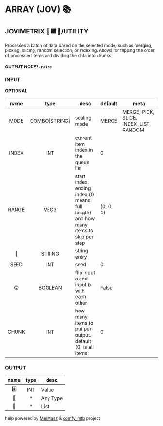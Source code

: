 # ARRAY (JOV) 📚

## JOVIMETRIX 🔺🟩🔵/UTILITY

Processes a batch of data based on the selected mode, such as merging, picking, slicing, random selection, or indexing. Allows for flipping the order of processed items and dividing the data into chunks.

#### OUTPUT NODE?: `False`

### INPUT

#### OPTIONAL

name|type|desc|default|meta
:---:|:---:|---|---|---
MODE|COMBO[STRING]|scaling mode|MERGE|MERGE, PICK, SLICE, INDEX_LIST, RANDOM
INDEX|INT|current item index in the queue<br>list|0|
RANGE|VEC3|start index, ending index (0 means<br>full length) and how many items to<br>skip per step|(0, 0, 1)|
📝|STRING|string entry||
SEED|INT|seed|0|
🙃|BOOLEAN|flip input a and input b with each<br>other|False|
CHUNK|INT|how many items to put per output.<br>default (0) is all items|0|

### OUTPUT

name|type|desc
:---:|:---:|---
#️⃣|INT|Value
🔮|*|Any Type
🧾|*|List

help powered by [MelMass](https://github.com/melMass) & [comfy_mtb](https://github.com/melMass/comfy_mtb) project